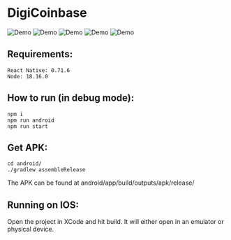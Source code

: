 # DigiCoinbase

![Demo](./img/demo.jpg)
![Demo](./img/demo1.jpg)
![Demo](./img/demo2.jpg)
![Demo](./img/demo3.jpg)
![Demo](./img/demo4.jpg)

## Requirements:

```
React Native: 0.71.6
Node: 18.16.0
```

## How to run (in debug mode):

```
npm i
npm run android
npm run start
```

## Get APK:

```
cd android/
./gradlew assembleRelease
```

The APK can be found at android/app/build/outputs/apk/release/

## Running on IOS:

Open the project in XCode and hit build. It will either open in an emulator or physical device.
